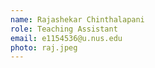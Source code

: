```yaml
---
name: Rajashekar Chinthalapani
role: Teaching Assistant
email: e1154536@u.nus.edu
photo: raj.jpeg
---
```


